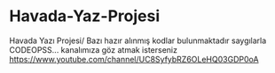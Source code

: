 # Havada-Yaz-Projesi
Havada Yazı Projesi/ Bazı hazır alınmış kodlar bulunmaktadır saygılarla CODEOPSS...  kanalımıza göz atmak isterseniz https://www.youtube.com/channel/UC8SyfybRZ6OLeHQ03GDP0oA
